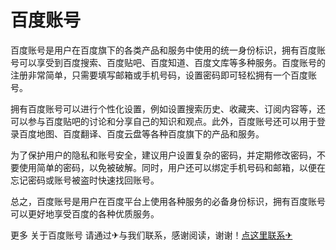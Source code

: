 # 百度账号

百度账号是用户在百度旗下的各类产品和服务中使用的统一身份标识，拥有百度账号可以享受到百度搜索、百度贴吧、百度知道、百度文库等多种服务。百度账号的注册非常简单，只需要填写邮箱或手机号码，设置密码即可轻松拥有一个百度账号。

拥有百度账号可以进行个性化设置，例如设置搜索历史、收藏夹、订阅内容等，还可以参与百度贴吧的讨论和分享自己的知识和观点。此外，百度账号还可以用于登录百度地图、百度翻译、百度云盘等各种百度旗下的产品和服务。

为了保护用户的隐私和账号安全，建议用户设置复杂的密码，并定期修改密码，不要使用简单的密码，以免被破解。同时，用户还可以绑定手机号码和邮箱，以便在忘记密码或账号被盗时快速找回账号。

总之，百度账号是用户在百度平台上使用各种服务的必备身份标识，拥有百度账号可以更好地享受百度的各种优质服务。

更多 关于百度账号 请通过✈与我们联系，感谢阅读，谢谢！[点这里联系✈](https://t.me/sjlmbot)